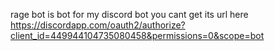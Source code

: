 rage bot is bot for my discord bot you cant get its url here
https://discordapp.com/oauth2/authorize?client_id=449944104735080458&permissions=0&scope=bot
